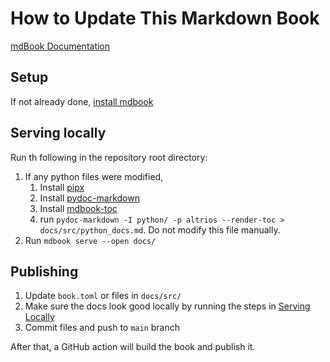# How to Update This Markdown Book

[mdBook Documentation](https://rust-lang.github.io/mdBook/)

## Setup

If not already done, [install mdbook](https://rust-lang.github.io/mdBook/guide/installation.html)


## Serving locally
Run th following in the repository root directory: 
1. If any python files were modified, 
    1. Install [pipx](https://github.com/pypa/pipx#install-pipx)
    1. Install [pydoc-markdown](https://niklasrosenstein.github.io/pydoc-markdown/#installation-)
    1. Install [mdbook-toc](https://github.com/badboy/mdbook-toc?tab=readme-ov-file#installation)
    1. run `pydoc-markdown -I python/ -p altrios --render-toc > docs/src/python_docs.md`. Do not modify this file manually. 
1. Run `mdbook serve --open docs/`


## Publishing
1. Update `book.toml` or files in `docs/src/`
1. Make sure the docs look good locally by running the steps in [Serving Locally](#serving-locally)
1. Commit files and push to `main` branch

After that, a GitHub action will build the book and publish it.
